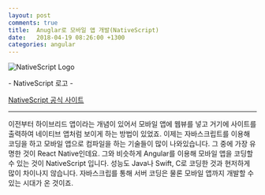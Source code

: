 ```yaml
---
layout: post
comments: true
title:  Anuglar로 모바일 앱 개발(NativeScript)
date:   2018-04-19 08:26:00 +1300
categories: angular
---
```


<div class="post-head">
    <img src="{{ site.url }}/assets/images/Nativescript1.svg" alt="NativeScript Logo"/>
    <p class="image-description">- NativeScript 로고 -</p>
</div>

<a href="https://www.nativescript.org/get-the-nativescript-book">NativeScript 공식 사이트</a>

<hr>

이전부터 하이브리드 앱이라는 개념이 있어서 모바일 앱에 웹뷰를 넣고 거기에 사이트를 출력하여 네이티브 앱처럼 보이게 하는 방법이 있었죠. 이제는 자바스크립트를 이용해 코딩을 하고 모바일 앱으로 컴파일을 하는 기술들이 많이 나와있습니다. 그 중에 가장 유명한 것이 React Native인데요. 그와 비슷하게 Angular를 이용해 모바일 앱을 코딩할 수 있는 것이 NativeScript 입니다. 성능도 Java나 Swift, C로 코딩한 것과 현저하게 많이 차이나지 않습니다. 자바스크립를 통해 서버 코딩은 물론 모바일 앱까지 개발할 수 있는 시대가 온 것이죠.
